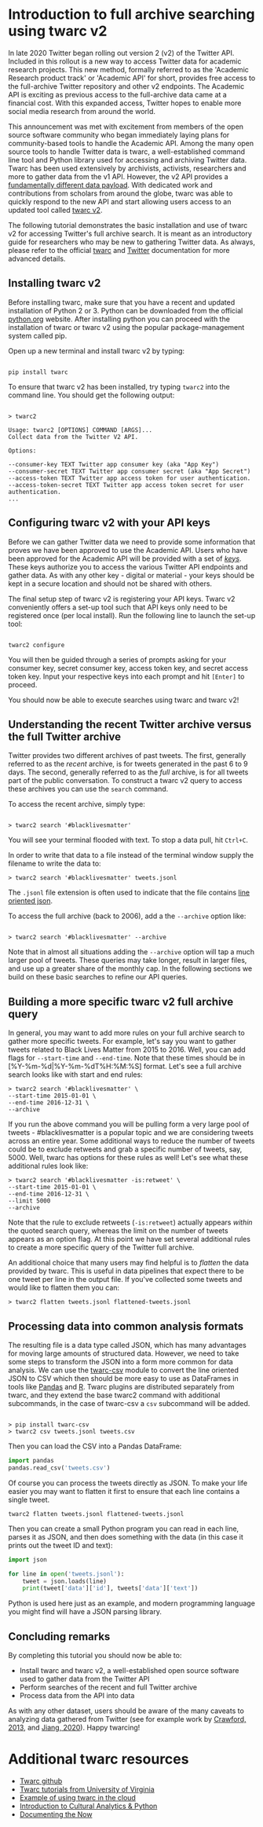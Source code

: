 # Introduction to full archive searching using twarc v2

In late 2020 Twitter began rolling out version 2 (v2) of the Twitter API. Included in this rollout is a new way to access Twitter data for academic research projects. This new method, formally referred to as the 'Academic Research product track' or 'Academic API' for short, provides free access to the full-archive Twitter repository and other v2 endpoints. The Academic API is exciting as previous access to the full-archive data came at a financial cost. With this expanded access, Twitter hopes to enable more social media research from around the world.

This announcement was met with excitement from members of the open source software community who began immediately laying plans for community-based tools to handle the Academic API. Among the many open source tools to handle Twitter data is twarc, a well-established command line tool and Python library used for accessing and archiving Twitter data. Twarc has been used extensively by archivists, activists, researchers and more to gather data from the v1 API. However, the v2 API provides a [fundamentally different data payload](https://dev.to/twitterdev/understanding-the-new-tweet-payload-in-the-twitter-api-v2-1fg5). With dedicated work and contributions from scholars from around the globe, twarc was able to quickly respond to the new API and start allowing users access to an updated tool called [twarc v2](https://github.com/DocNow/twarc/tree/v2).

The following tutorial demonstrates the basic installation and use of twarc v2 for accessing Twitter's full archive search. It is meant as an introductory guide for researchers who may be new to gathering Twitter data. As always, please refer to the official [twarc](https://twarc-project.readthedocs.io/en/latest/) and [Twitter](https://developer.twitter.com/en/docs/twitter-api/early-access) documentation for more advanced details.

## Installing twarc v2

Before installing twarc, make sure that you have a recent and updated installation of Python 2 or 3. Python can be downloaded from the official [python.org](https://www.python.org/downloads/) website. After installing python you can proceed with the installation of twarc or twarc v2 using the popular package-management system called pip.

Open up a new terminal and install twarc v2 by typing:

```console

pip install twarc

```

To ensure that twarc v2 has been installed, try typing `twarc2` into the command line. You should get the following output:

```console

> twarc2

Usage: twarc2 [OPTIONS] COMMAND [ARGS]...
Collect data from the Twitter V2 API.

Options:

--consumer-key TEXT Twitter app consumer key (aka "App Key")
--consumer-secret TEXT Twitter app consumer secret (aka "App Secret")
--access-token TEXT Twitter app access token for user authentication.
--access-token-secret TEXT Twitter app access token secret for user authentication.
...
```

## Configuring twarc v2 with your API keys

Before we can gather Twitter data we need to provide some information that proves we have been approved to use the Academic API. Users who have been approved for the Academic API will be provided with a set of [*keys*](https://cloud.ibm.com/docs/account?topic=account-manapikey). These keys authorize you to access the various Twitter API endpoints and gather data. As with any other key - digital or material - your keys should be kept in a secure location and should not be shared with others.

The final setup step of twarc v2 is registering your API keys. Twarc v2 conveniently offers a set-up tool such that API keys only need to be registered once (per local install). Run the following line to launch the set-up tool:

```console

twarc2 configure

```

You will then be guided through a series of prompts asking for your consumer key, secret consumer key, access token key, and secret access token key. Input your respective keys into each prompt and hit `[Enter]` to proceed.

You should now be able to execute searches using twarc and twarc v2!

## Understanding the recent Twitter archive versus the full Twitter archive

Twitter provides two different archives of past tweets. The first, generally referred to as the *recent* archive, is for tweets generated in the past 6 to 9 days. The second, generally referred to as the *full* archive, is for all tweets part of the public conversation. To construct a twarc v2 query to access these archives you can use the `search` command.

To access the recent archive, simply type:

```console

> twarc2 search '#blacklivesmatter'

```

You will see your terminal flooded with text. To stop a data pull, hit `Ctrl+C`.

In order to write that data to a file instead of the terminal window supply the filename to write the data to:

```console
> twarc2 search '#blacklivesmatter' tweets.jsonl
```

The `.jsonl` file extension is often used to indicate that the file contains [line oriented json](https://jsonlines.org/). 

To access the full archive (back to 2006), add a the `--archive` option like:

```console

> twarc2 search '#blacklivesmatter' --archive

```

Note that in almost all situations adding the `--archive` option will tap a much larger pool of tweets. These queries may take longer, result in larger files, and use up a greater share of the monthly cap. In the following sections we build on these basic searches to refine our API queries.

## Building a more specific twarc v2 full archive query

In general, you may want to add more rules on your full archive search to gather more specific tweets. For example, let's say you want to gather tweets related to Black Lives Matter from 2015 to 2016. Well, you can add flags for `--start-time` and `--end-time`. Note that these times should be in [%Y-%m-%d|%Y-%m-%dT%H:%M:%S] format. Let's see a full archive search looks like with start and end rules:

```console
> twarc2 search '#blacklivesmatter' \  
--start-time 2015-01-01 \  
--end-time 2016-12-31 \  
--archive  
```

If you run the above command you will be pulling form a very large pool of tweets - #blacklivesmatter is a popular topic and we are considering tweets across an entire year. Some additional ways to reduce the number of tweets could be to exclude retweets and grab a specific number of tweets, say, 5000. Well, twarc has options for these rules as well! Let's see what these additional rules look like:

```console
> twarc2 search '#blacklivesmatter -is:retweet' \
--start-time 2015-01-01 \
--end-time 2016-12-31 \
--limit 5000
--archive
```

Note that the rule to exclude retweets (`-is:retweet`) actually appears *within* the quoted search query, whereas the limit on the number of tweets appears as an option flag. At this point we have set several additional rules to create a more specific query of the Twitter full archive.

An additional choice that many users may find helpful is to *flatten* the data provided by twarc. This is useful in data pipelines that expect there to be one tweet per line in the output file. If you've collected some tweets and would like to flatten them you can:

```console
> twarc2 flatten tweets.jsonl flattened-tweets.jsonl
```

## Processing data into common analysis formats

The resulting file is a data type called JSON, which has many advantages for moving large amounts of structured data. However, we need to take some steps to transform the JSON into a form more common for data analysis. We can use the [twarc-csv](https://github.com/docnow/twarc-csv) module to convert the line oriented JSON to CSV which then should be more easy to use as DataFrames in tools like [Pandas](https://pandas.pydata.org/) and [R](https://www.r-project.org/). Twarc plugins are distributed separately from twarc, and they extend the base twarc2 command with additional subcommands, in the case of twarc-csv a `csv` subcommand will be added.

```console

> pip install twarc-csv
> twarc2 csv tweets.jsonl tweets.csv
```

Then you can load the CSV into a Pandas DataFrame:

```python
import pandas
pandas.read_csv('tweets.csv')
```

Of course you can process the tweets directly as JSON. To make your life easier you may want to flatten it first to ensure that each line contains a single tweet.

```console
twarc2 flatten tweets.jsonl flattened-tweets.jsonl
```

Then you can create a small Python program you can read in each line, parses it as JSON, and then does something with the data (in this case it prints out the tweet ID and text):

```python
import json

for line in open('tweets.jsonl'):
    tweet = json.loads(line)
    print(tweet['data']['id'], tweets['data']['text'])
```

Python is used here just as an example, and modern programming language you might find will have a JSON parsing library.

## Concluding remarks

By completing this tutorial you should now be able to:

- Install twarc and twarc v2, a well-established open source software used to gather data from the Twitter API
- Perform searches of the recent and full Twitter archive
- Process data from the API into data

As with any other dataset, users should be aware of the many caveats to analyzing data gathered from Twitter (see for example work by [Crawford, 2013](https://ellaholland2022.com/s/05-The-Hidden-Biases-in-Big-Data-Crawford.pdf), and [Jiang, 2020](https://www.tandfonline.com/doi/full/10.1080/15230406.2018.1434834)). Happy twarcing!

# Additional twarc resources

-  [Twarc github](https://github.com/DocNow/twarc)
-  [Twarc tutorials from University of Virginia](http://digitalcollecting.lib.virginia.edu/toolkit/docs/social-media/collect-tweets/)
-  [Example of using twarc in the cloud](https://medium.com/@justinlittman_38536/twarc-cloud-twitter-data-collection-in-the-cloud-d1cac85f57a5)
-  [Introduction to Cultural Analytics & Python](https://melaniewalsh.github.io/Intro-Cultural-Analytics/Data-Collection/Twitter-Data-Collection.html)
-  [Documenting the Now](https://melaniewalsh.github.io/Intro-Cultural-Analytics/Data-Collection/Twitter-Data-Collection.html)
